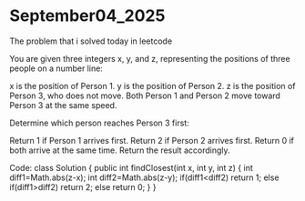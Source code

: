 # September04_2025
The problem that i solved today in leetcode

You are given three integers x, y, and z, representing the positions of three people on a number line:

x is the position of Person 1.
y is the position of Person 2.
z is the position of Person 3, who does not move.
Both Person 1 and Person 2 move toward Person 3 at the same speed.

Determine which person reaches Person 3 first:

Return 1 if Person 1 arrives first.
Return 2 if Person 2 arrives first.
Return 0 if both arrive at the same time.
Return the result accordingly.

Code:
class Solution {
    public int findClosest(int x, int y, int z) {
        int diff1=Math.abs(z-x);
        int diff2=Math.abs(z-y);
        if(diff1<diff2)
            return 1;
        else if(diff1>diff2)
            return 2;
        else
            return 0;
    }
}
